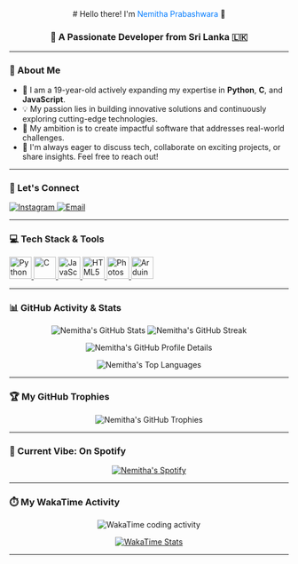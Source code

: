 <div align="center">
  # Hello there! I'm <span style="color:#007bff;">Nemitha Prabashwara</span> 👋
  
  ### 🚀 A Passionate Developer from Sri Lanka 🇱🇰
</div>

---

### 🌟 About Me

- 🌱 I am a 19-year-old actively expanding my expertise in **Python**, **C**, and **JavaScript**.
- 💡 My passion lies in building innovative solutions and continuously exploring cutting-edge technologies.
- 🎯 My ambition is to create impactful software that addresses real-world challenges.
- 💬 I'm always eager to discuss tech, collaborate on exciting projects, or share insights. Feel free to reach out!

---

### 🤝 Let's Connect

<p align="left">
  <a href="https://instagram.com/nemitha_prs" target="_blank">
    <img src="https://img.shields.io/badge/Instagram-E4405F?style=for-the-badge&logo=instagram&logoColor=white" alt="Instagram" />
  </a>
  <a href="mailto:nemithaprabashwara10@gmail.com" target="_blank">
    <img src="https://img.shields.io/badge/Gmail-D14836?style=for-the-badge&logo=gmail&logoColor=white" alt="Email" />
  </a>
</p>

---

### 💻 Tech Stack & Tools

<p align="left">
  <a href="https://www.python.org" target="_blank" rel="noreferrer">
    <img src="https://cdn.jsdelivr.net/gh/devicons/devicon/icons/python/python-original.svg" alt="Python" width="40" height="40"/>
  </a>
  <a href="https://www.cprogramming.com/" target="_blank" rel="noreferrer">
    <img src="https://cdn.jsdelivr.net/gh/devicons/devicon/icons/c/c-original.svg" alt="C" width="40" height="40"/>
  </a>
  <a href="https://developer.mozilla.org/en-US/docs/Web/JavaScript" target="_blank" rel="noreferrer">
    <img src="https://cdn.jsdelivr.net/gh/devicons/devicon/icons/javascript/javascript-original.svg" alt="JavaScript" width="40" height="40"/>
  </a>
  <a href="https://www.w3.org/html/" target="_blank" rel="noreferrer">
    <img src="https://cdn.jsdelivr.net/gh/devicons/devicon/icons/html5/html5-original.svg" alt="HTML5" width="40" height="40"/>
  </a>
  <a href="https://www.adobe.com/products/photoshop.html" target="_blank" rel="noreferrer">
    <img src="https://cdn.jsdelivr.net/gh/devicons/devicon/icons/photoshop/photoshop-plain.svg" alt="Photoshop" width="40" height="40"/>
  </a>
  <a href="https://www.arduino.cc/" target="_blank" rel="noreferrer">
    <img src="https://cdn.jsdelivr.net/gh/devicons/devicon/icons/arduino/arduino-original.svg" alt="Arduino" width="40" height="40"/>
  </a>
</p>

---

### 📊 GitHub Activity & Stats

<p align="center">
  <img src="https://github-readme-stats.vercel.app/api?username=nemitha-prs&show_icons=true&locale=en&theme=nord&hide_border=true&rank_icon=github&title_color=007bff&icon_color=007bff&text_color=ffffff&bg_color=1a1b26" alt="Nemitha's GitHub Stats" />
  <img src="https://github-readme-streak-stats.herokuapp.com/?user=nemitha-prs&theme=nord&hide_border=true&date_format=M%20j%5B%2C%20Y%5D&background=1a1b26&stroke=007bff&ring=007bff" alt="Nemitha's GitHub Streak" />
</p>

<p align="center">
  <img src="https://github-profile-summary-cards.vercel.app/api/cards/profile-details?username=nemitha-prs&theme=nord" alt="Nemitha's GitHub Profile Details" />
</p>

<p align="center">
  <img src="https://github-readme-stats.vercel.app/api/top-langs/?username=nemitha-prs&layout=compact&theme=nord&hide_border=true&title_color=007bff&icon_color=007bff&text_color=ffffff&bg_color=1a1b26" alt="Nemitha's Top Languages" />
</p>

---

### 🏆 My GitHub Trophies

<p align="center">
  <img src="https://github-profile-trophy.vercel.app/?username=nemitha-prs&theme=discord&no-frame=true&no-bg=true" alt="Nemitha's GitHub Trophies" />
</p>

---

### 🎵 Current Vibe: On Spotify

<p align="center">
  <a href="https://spotify-recently-played.29082006.xyz/api/v1/github/card?user=nemithaprabashwara&theme=dark" target="_blank">
    <img src="https://readme-spotify-profile.vercel.app/api/player?user=nemithaprabashwara&theme=dark" alt="Nemitha's Spotify" />
  </a>
</p>

---

### ⏱️ My WakaTime Activity

<p align="center">
  <img src="https://wakatime.com/badge/user/Nemitha-Prabashwara/Nemitha-Prabashwara.svg" alt="WakaTime coding activity" />
</p>

<p align="center">
  <a href="https://wakatime.com/@Nemitha-Prabashwara">
    <img src="https://github-readme-stats.vercel.app/api/wakatime?username=Nemitha-Prabashwara&layout=compact&theme=nord&hide_border=true&langs_count=5&line_height=20&title_color=007bff&icon_color=007bff&text_color=ffffff&bg_color=1a1b26" alt="WakaTime Stats" />
  </a>
</p>

---

